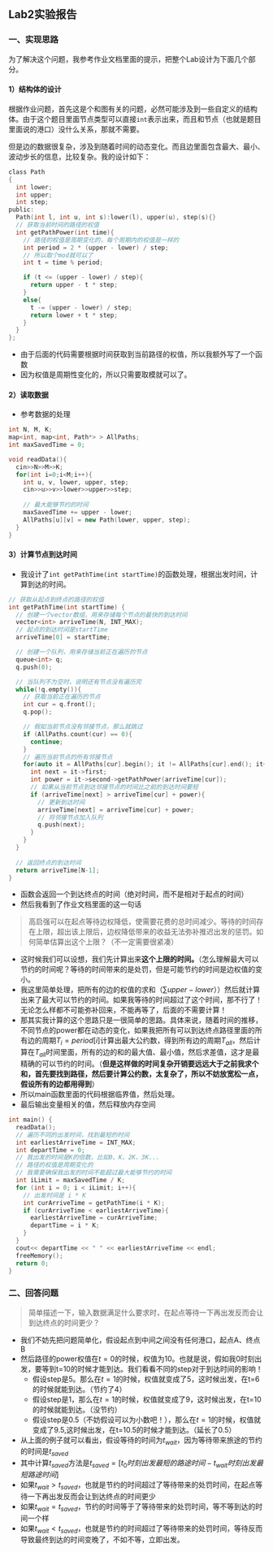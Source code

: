 ## Lab2实验报告

### 一、实现思路

为了解决这个问题，我参考作业文档里面的提示，把整个Lab设计为下面几个部分。

#### 1）结构体的设计

根据作业问题，首先这是个和图有关的问题，必然可能涉及到一些自定义的结构体。由于这个题目里面节点类型可以直接`int`表示出来，而且和节点（也就是题目里面说的港口）没什么关系，那就不需要。

但是边的数据很复杂，涉及到随着时间的动态变化。而且边里面包含最大、最小、波动步长的信息，比较复杂。我的设计如下：

```c
class Path
{
  int lower;
  int upper;
  int step;
public:
  Path(int l, int u, int s):lower(l), upper(u), step(s){}
  // 获取当前时间的路径的权值
  int getPathPower(int time){
    // 路径的权值是周期变化的，每个周期内的权值是一样的
    int period = 2 * (upper - lower) / step;
    // 所以取个mod就可以了
    int t = time % period;

    if (t <= (upper - lower) / step){
      return upper - t * step; 
    }
    else{
      t -= (upper - lower) / step;
      return lower + t * step;
    }
  }
};
```

- 由于后面的代码需要根据时间获取到当前路径的权值，所以我额外写了一个函数
- 因为权值是周期性变化的，所以只需要取模就可以了。

#### 2）读取数据

- 参考数据的处理

```cpp
int N, M, K;
map<int, map<int, Path*> > AllPaths;
int maxSavedTime = 0;

void readData(){
  cin>>N>>M>>K;
  for(int i=0;i<M;i++){
    int u, v, lower, upper, step;
    cin>>u>>v>>lower>>upper>>step;
    
    // 最大能够节约的时间
    maxSavedTime += upper - lower;
    AllPaths[u][v] = new Path(lower, upper, step);
  }
}
```

#### 3）计算节点到达时间

- 我设计了`int getPathTime(int startTime)`的函数处理，根据出发时间，计算到达的时间。

```c
// 获取从起点到终点的路径的权值
int getPathTime(int startTime) {
  // 创建一个vector数组，用来存储每个节点的最快的到达时间
  vector<int> arriveTime(N, INT_MAX);
  // 起点的到达时间是startTime
  arriveTime[0] = startTime;

  // 创建一个队列，用来存储当前正在遍历的节点
  queue<int> q;
  q.push(0);

  // 当队列不为空时，说明还有节点没有遍历完
  while(!q.empty()){
    // 获取当前正在遍历的节点
    int cur = q.front();
    q.pop();

    // 假如当前节点没有邻接节点，那么就跳过
    if (AllPaths.count(cur) == 0){
      continue;
    }
    // 遍历当前节点的所有邻接节点
    for(auto it = AllPaths[cur].begin(); it != AllPaths[cur].end(); it++){
      int next = it->first;
      int power = it->second->getPathPower(arriveTime[cur]);
      // 如果从当前节点到达邻接节点的时间比之前的到达时间要短
      if (arriveTime[next] > arriveTime[cur] + power){
        // 更新到达时间
        arriveTime[next] = arriveTime[cur] + power;
        // 将邻接节点加入队列
        q.push(next);
      }
    }
  }
  
  // 返回终点的到达时间
  return arriveTime[N-1];
}
```

- 函数会返回一个到达终点的时间（绝对时间，而不是相对于起点的时间）
- 然后我看到了作业文档里面的这一句话

> 高启强可以在起点等待边权降低，使需要花费的总时间减少。等待的时间存在上限，超出该上限后，边权降低带来的收益无法弥补推迟出发的惩罚。如何简单估算出这个上限？（不一定需要很紧凑）

- 这时候我们可以设想，我们先计算出来**这个上限的时间。**（怎么理解最大可以节约的时间呢？等待的时间带来的是处罚，但是可能节约的时间是边权值的变小。
- 我这里简单处理，把所有的边的权值的求和（$\sum upper-lower$））然后就计算出来了最大可以节约的时间。如果我等待的时间超过了这个时间，那不行了！无论怎么样都不可能弥补回来，不能再等了，后面的不需要计算！
- 那其实我计算的这个思路只是一很简单的思路。具体来说，随着时间的推移，不同节点的power都在动态的变化，如果我把所有可以到达终点路径里面的所有边的周期$T_i=period[i]$计算出最大公约数，得到所有边的周期$T_{all}$，然后计算在$T_{all}$时间里面，所有的边的和的最大值、最小值，然后求差值，这才是最精确的可以节约的时间。（**但是这样做的时间复杂开销要远远大于之前我求个和，首先要找到路径，然后要计算公约数，太复杂了，所以不妨放宽松一点，假设所有的边都用得到**）
- 所以main函数里面的代码根据临界值，然后处理。
- 最后输出变量相关的值，然后释放内存空间

```cpp
int main() {
  readData();
  // 遍历不同的出发时间，找到最短的时间
  int earliestArriveTime = INT_MAX;
  int departTime = 0;
  // 我出发的时间是K的倍数，比如0、K、2K、3K...
  // 路径的权值是周期变化的
  // 我需要确保我出发的时间不能超过最大能够节约的时间
  int iLimit = maxSavedTime / K;
  for (int i = 0; i < iLimit; i++){
    // 出发时间是 i * K 
    int curArriveTime = getPathTime(i * K);
    if (curArriveTime < earliestArriveTime){
      earliestArriveTime = curArriveTime;
      departTime = i * K;
    }
  }
  cout<< departTime << " " << earliestArriveTime << endl;
  freeMemory();
  return 0;
}
```

### 二、回答问题

> 简单描述一下，输入数据满足什么要求时，在起点等待一下再出发反而会让到达终点的时间更少？

- 我们不妨先把问题简单化，假设起点到中间之间没有任何港口，起点A、终点B
- 然后路径的power权值在$t=0$的时候，权值为10。也就是说，假如我0时刻出发，要等到t=10的时候才能到达。我们看看不同的step对于到达时间的影响！
  - 假设step是5。那么在$t=1$的时候，权值就变成了5，这时候出发，在t=6的时候就能到达。（节约了4）
  - 假设step是1，那么在$t=1$的时候，权值就变成了9，这时候出发，在t=10的时候就能到达。（没节约）
  - 假设step是0.5（不妨假设可以为小数吧！），那么在$t=1$的时候，权值就变成了9.5,这时候出发，在t=10.5的时候才能到达。（延长了0.5）
- 从上面的例子就可以看出，假设等待的时间为$t_{wait}$，因为等待带来旅途的节约的时间是$t_{saved}$
- 其中计算$t_{saved}$方法是$t_{saved}=[t_{0}时刻出发最短的路途时间-t_{wait}时刻出发最短路途时间]$
- 如果$t_{wait} > t_{saved}$，也就是节约的时间超过了等待带来的处罚时间，在起点等待一下再出发反而会让到达终点的时间更少
- 如果$t_{wait} = t_{saved}$，节约的时间等于了等待带来的处罚时间，等不等到达的时间一个样
- 如果$t_{wait} < t_{saved}$，也就是节约的时间超过了等待带来的处罚时间，等待反而导致最终到达的时间变晚了，不如不等，立即出发。